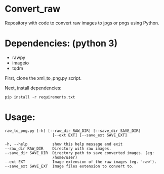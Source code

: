 # Convert_raw
Repository with code to convert raw images to jpgs or pngs using Python.

# Dependencies: (python 3)
 - rawpy 
 - imageio 
 - tqdm

First, clone the xml_to_png.py script.

Next, install dependencies:
```
pip install -r requirements.txt
```

# Usage:
```
raw_to_png.py [-h] [--raw_dir RAW_DIR] [--save_dir SAVE_DIR]
                     [--ext EXT] [--save_ext SAVE_EXT]
                     
-h, --help           show this help message and exit
--raw_dir RAW_DIR    Directory with raw images.
--save_dir SAVE_DIR  Directory path to save converted images. (eg:
                     /home/user)
--ext EXT            Image extension of the raw images (eg. 'raw').
--save_ext SAVE_EXT  Image files extension to convert to.
```


